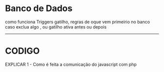 Banco de Dados
=============================

como funciona Triggers gatilho, regras de oque vem primeirio no banco
caso exclua algo , ou gatilho ativa antes ou depois

--------------------------------------------------




CODIGO
==============================================================
EXPLICAR
1 - Como é feita a comunicação do javascript com php



